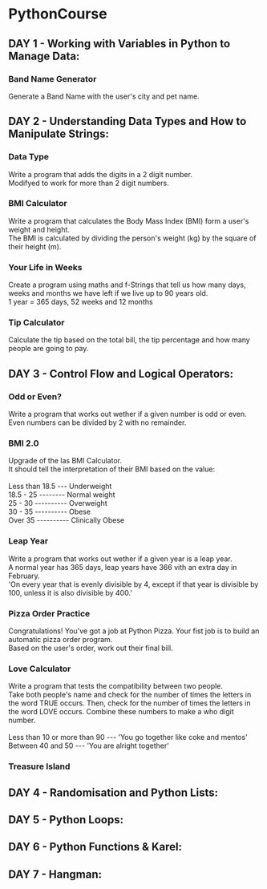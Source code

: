 # PythonCourse

## DAY 1 - Working with Variables in Python to Manage Data:

### Band Name Generator
Generate a Band Name with the user's city and pet name.

## DAY 2 - Understanding Data Types and How to Manipulate Strings:

### Data Type
Write a program that adds the digits in a 2 digit number. <br />
Modifyed to work for more than 2 digit numbers.

### BMI Calculator
Write a program that calculates the Body Mass Index (BMI) form a user's weight and height. <br />
The BMI is calculated by dividing the person's weight (kg) by the square of their height (m).

### Your Life in Weeks
Create a program using maths and f-Strings that tell us how many days, weeks and months we have left if we live up to 90 years old. <br />
1 year = 365 days, 52 weeks and 12 months

### Tip Calculator
Calculate the tip based on the total bill, the tip percentage and how many people are going to pay.

## DAY 3 - Control Flow and Logical Operators:

### Odd or Even?
Write a program that works out wether if a given number is odd or even. <br />
Even numbers can be divided by 2 with no remainder.

### BMI 2.0
Upgrade of the las BMI Calculator. <br />
It should tell the interpretation of their BMI based on the value: <br /> <br />
Less than 18.5 --- Underweight <br />
18.5 - 25 -------- Normal weight <br />
25 - 30 ---------- Overweight <br />
30 - 35 ---------- Obese <br />
Over 35 ---------- Clinically Obese <br />

### Leap Year
Write a program that works out wether if a given year is a leap year. <br />
A normal year has 365 days, leap years have 366 vith an extra day in February. <br />
'On every year that is evenly divisible by 4, except if that year is divisible by 100, unless it is also divisible by 400.'

### Pizza Order Practice
Congratulations! You've got a job at Python Pizza. Your fist job is to build an automatic pizza order program. <br />
Based on the user's order, work out their final bill.

### Love Calculator
Write a program that tests the compatibility between two people. <br />
Take both people's name and check for the number of times the letters in the word TRUE occurs. Then, check for the number of times the letters in the word LOVE occurs. Combine these numbers to make a who digit number. <br /> <br />
Less than 10 or more than 90 --- 'You go together like coke and mentos' <br />
Between 40 and 50 --- 'You are alright together'

### Treasure Island

## DAY 4 - Randomisation and Python Lists:

## DAY 5 - Python Loops:

## DAY 6 - Python Functions & Karel:

## DAY 7 - Hangman:

